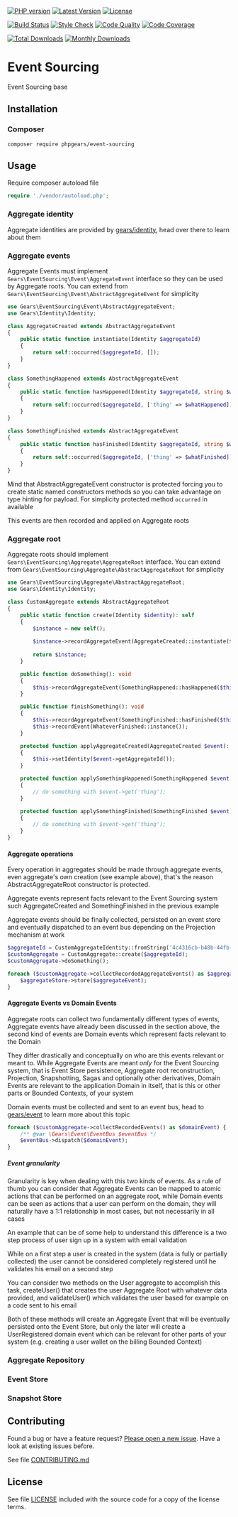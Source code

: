 [![PHP version](https://img.shields.io/badge/PHP-%3E%3D7.1-8892BF.svg?style=flat-square)](http://php.net)
[![Latest Version](https://img.shields.io/packagist/v/phpgears/event-sourcing.svg?style=flat-square)](https://packagist.org/packages/phpgears/event-sourcing)
[![License](https://img.shields.io/github/license/phpgears/event-sourcing.svg?style=flat-square)](https://github.com/phpgears/event-sourcing/blob/master/LICENSE)

[![Build Status](https://img.shields.io/travis/phpgears/event-sourcing.svg?style=flat-square)](https://travis-ci.org/phpgears/event-sourcing)
[![Style Check](https://styleci.io/repos/149037535/shield)](https://styleci.io/repos/149037535)
[![Code Quality](https://img.shields.io/scrutinizer/g/phpgears/event-sourcing.svg?style=flat-square)](https://scrutinizer-ci.com/g/phpgears/event-sourcing)
[![Code Coverage](https://img.shields.io/coveralls/phpgears/event-sourcing.svg?style=flat-square)](https://coveralls.io/github/phpgears/event-sourcing)

[![Total Downloads](https://img.shields.io/packagist/dt/phpgears/event-sourcing.svg?style=flat-square)](https://packagist.org/packages/phpgears/event-sourcing/stats)
[![Monthly Downloads](https://img.shields.io/packagist/dm/phpgears/event-sourcing.svg?style=flat-square)](https://packagist.org/packages/phpgears/event-sourcing/stats)

# Event Sourcing

Event Sourcing base

## Installation

### Composer

```
composer require phpgears/event-sourcing
```

## Usage

Require composer autoload file

```php
require './vendor/autoload.php';
```

### Aggregate identity

Aggregate identities are provided by [gears/identity](https://github.com/phpgears/identity), head over there to learn about them

### Aggregate events

Aggregate Events must implement `Gears\EventSourcing\Event\AggregateEvent` interface so they can be used by Aggregate roots. You can extend from `Gears\EventSourcing\Event\AbstractAggregateEvent` for simplicity 

```php
use Gears\EventSourcing\Event\AbstractAggregateEvent;
use Gears\Identity\Identity;

class AggregateCreated extends AbstractAggregateEvent
{
    public static function instantiate(Identity $aggregateId)
    {
        return self::occurred($aggregateId, []);
    }
}

class SomethingHappened extends AbstractAggregateEvent
{
    public static function hasHappened(Identity $aggregateId, string $whatHappened)
    {
        return self::occurred($aggregateId, ['thing' => $whatHappened]);
    }
}

class SomethingFinished extends AbstractAggregateEvent
{
    public static function hasFinished(Identity $aggregateId, string $whatFinished)
    {
        return self::occurred($aggregateId, ['thing' => $whatFinished]);
    }
}
```

Mind that AbstractAggregateEvent constructor is protected forcing you to create static named constructors methods so you can take advantage on type hinting for payload. For simplicity protected method `occurred` in available

This events are then recorded and applied on Aggregate roots

### Aggregate root

Aggregate roots should implement `Gears\EventSourcing\Aggregate\AggregateRoot` interface. You can extend from `Gears\EventSourcing\Aggregate\AbstractAggregateRoot` for simplicity

```php
use Gears\EventSourcing\Aggregate\AbstractAggregateRoot;
use Gears\Identity\Identity;

class CustomAggregate extends AbstractAggregateRoot
{
    public static function create(Identity $identity): self
    {
        $instance = new self();
        
        $instance->recordAggregateEvent(AggregateCreated::instantiate($identity));
        
        return $instance;
    }

    public function doSomething(): void
    {
        $this->recordAggregateEvent(SomethingHappened::hasHappened($this->getIdentity(), 'this happened'));
    }

    public function finishSomething(): void
    {
        $this->recordAggregateEvent(SomethingFinished::hasFinished($this->getIdentity(), 'this finished'));
        $this->recordEvent(WhateverFinished::instance());
    }

    protected function applyAggregateCreated(AggregateCreated $event): void
    {
        $this->setIdentity($event->getAggregateId());
    }

    protected function applySomethingHappened(SomethingHappened $event): void
    {
        // do something with $event->get('thing');
    }

    protected function applySomethingFinished(SomethingFinished $event): void
    {
        // do something with $event->get('thing');
    }
}
```

#### Aggregate operations

Every operation in aggregates should be made through aggregate events, even aggregate's own creation (see example above), that's the reason AbstractAggregateRoot constructor is protected.

Aggregate events represent facts relevant to the Event Sourcing system such AggregateCreated and SomethingFinished in the previous example

Aggregate events should be finally collected, persisted on an event store and eventually dispatched to an event bus depending on the Projection mechanism at work

```php
$aggregateId = CustomAggregateIdentity::fromString('4c4316cb-b48b-44fb-a034-90d789966bac');
$customAggregate = CustomAggregate::create($aggregateId);
$customAggregate->doSomething();

foreach ($customAggregate->collectRecordedAggregateEvents() as $aggregateEvent) {
    $aggregateStore->store($aggregateEvent);
}
```

#### Aggregate Events vs Domain Events

Aggregate roots can collect two fundamentally different types of events, Aggregate events have already been discussed in the section above, the second kind of events are Domain events which represent facts relevant to the Domain

They differ drastically and conceptually on who are this events relevant or meant to. While Aggregate Events are meant _only_ for the Event Sourcing system, that is Event Store persistence, Aggregate root reconstruction, Projection, Snapshotting, Sagas and optionally other derivatives, Domain Events are relevant to the application Domain in itself, that is this or other parts or Bounded Contexts, of your system

Domain events must be collected and sent to an event bus, head to [gears/event](https://github.com/phpgears/event) to learn more about this topic

```php
foreach ($customAggregate->collectRecordedEvents() as $domainEvent) {
    /** @var \Gears\Event\EventBus $eventBus */
    $eventBus->dispatch($domainEvent);
}
```

##### Event granularity

Granularity is key when dealing with this two kinds of events. As a rule of thumb you can consider that Aggregate Events can be mapped to atomic actions that can be performed on an aggregate root, while Domain events can be seen as actions that a user can perform on the domain, they will naturally have a 1:1 relationship in most cases, but not necessarily in all cases

An example that can be of some help to understand this difference is a two step process of user sign up in a system with email validation

While on a first step a user is created in the system (data is fully or partially collected) the user cannot be considered completely registered until he validates his email on a second step

You can consider two methods on the User aggregate to accomplish this task, createUser() that creates the user Aggregate Root with whatever data provided, and validateUser() which validates the user based for example on a code sent to his email

Both of these methods will create an Aggregate Event that will be eventually persisted onto the Event Store, but only the later will create a UserRegistered domain event which can be relevant for other parts of your system (e.g. creating a user wallet on the billing Bounded Context)

### Aggregate Repository



### Event Store



### Snapshot Store



## Contributing

Found a bug or have a feature request? [Please open a new issue](https://github.com/phpgears/event-sourcing/issues). Have a look at existing issues before.

See file [CONTRIBUTING.md](https://github.com/phpgears/event-sourcing/blob/master/CONTRIBUTING.md)

## License

See file [LICENSE](https://github.com/phpgears/event-sourcing/blob/master/LICENSE) included with the source code for a copy of the license terms.
